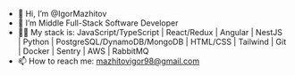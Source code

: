 - 👋 Hi, I’m @IgorMazhitov
- 👀 I’m Middle Full-Stack Software Developer
- 👨‍💻 My stack is: JavaScript/TypeScript | React/Redux | Angular | NestJS | Python | PostgreSQL/DynamoDB/MongoDB | HTML/CSS | Tailwind | Git | Docker | Sentry | AWS | RabbitMQ
- 📫 How to reach me: mazhitovigor98@gmail.com

